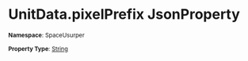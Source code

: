 # UnitData.pixelPrefix JsonProperty

<small>**Namespace**: SpaceUsurper</small>

<small>**Property Type**: [String](https://docs.microsoft.com/en-us/dotnet/api/system.string?view=netframework-4.5)</small>

